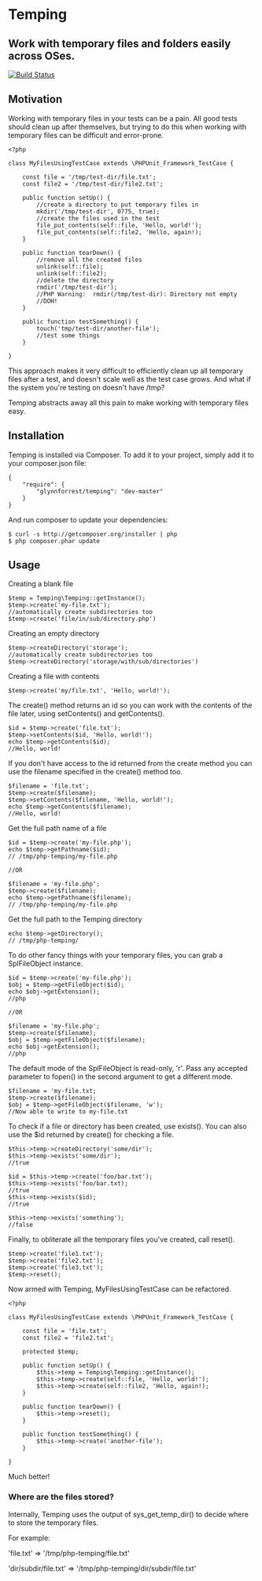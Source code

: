 # Temping
## Work with temporary files and folders easily across OSes.

[![Build Status](https://travis-ci.org/glynnforrest/temping.png)](https://travis-ci.org/glynnforrest/temping)

## Motivation

Working with temporary files in your tests can be a pain. All good
tests should clean up after themselves, but trying to do this when
working with temporary files can be difficult and error-prone.


    <?php

    class MyFilesUsingTestCase extends \PHPUnit_Framework_TestCase {

        const file = '/tmp/test-dir/file.txt';
        const file2 = '/tmp/test-dir/file2.txt';

        public function setUp() {
            //create a directory to put temporary files in
            mkdir('/tmp/test-dir', 0775, true);
            //create the files used in the test
            file_put_contents(self::file, 'Hello, world!');
            file_put_contents(self::file2, 'Hello, again!);
        }

        public function tearDown() {
            //remove all the created files
            unlink(self::file);
            unlink(self::file2);
            //delete the directory
            rmdir('/tmp/test-dir');
            //PHP Warning:  rmdir(/tmp/test-dir): Directory not empty
            //DOH!
        }

        public function testSomething() {
            touch('tmp/test-dir/another-file');
            //test some things
        }

    }

This approach makes it very difficult to efficiently clean up all
temporary files after a test, and doesn't scale well as the test case
grows. And what if the system you're testing on doesn't have /tmp?

Temping abstracts away all this pain to make working with temporary
files easy.

## Installation

Temping is installed via Composer. To add it to your project, simply add it to your
composer.json file:

    {
        "require": {
            "glynnforrest/temping": "dev-master"
        }
    }

And run composer to update your dependencies:

    $ curl -s http://getcomposer.org/installer | php
    $ php composer.phar update


## Usage

Creating a blank file

    $temp = Temping\Temping::getInstance();
    $temp->create('my-file.txt');
    //automatically create subdirectories too
    $temp->create('file/in/sub/directory.php')

Creating an empty directory

    $temp->createDirectory('storage');
    //automatically create subdirectories too
    $temp->createDirectory('storage/with/sub/directories')

Creating a file with contents

    $temp->create('my/file.txt', 'Hello, world!');

The create() method returns an id so you can work with the contents of
the file later, using setContents() and getContents().

    $id = $temp->create('file.txt');
    $temp->setContents($id, 'Hello, world!');
    echo $temp->getContents($id);
    //Hello, world!

If you don't have access to the id returned from the create method you
can use the filename specified in the create() method too.

    $filename = 'file.txt';
    $temp->create($filename);
    $temp->setContents($filename, 'Hello, world!');
    echo $temp->getContents($filename);
    //Hello, world!

Get the full path name of a file

    $id = $temp->create('my-file.php');
    echo $temp->getPathname($id);
    // /tmp/php-temping/my-file.php

    //OR

    $filename = 'my-file.php';
    $temp->create($filename);
    echo $temp->getPathname($filename);
    // /tmp/php-temping/my-file.php

Get the full path to the Temping directory

    echo $temp->getDirectory();
    // /tmp/php-temping/

To do other fancy things with your temporary files, you can grab a
SplFileObject instance.

    $id = $temp->create('my-file.php');
    $obj = $temp->getFileObject($id);
    echo $obj->getExtension();
    //php

    //OR

    $filename = 'my-file.php';
    $temp->create($filename);
    $obj = $temp->getFileObject($filename);
    echo $obj->getExtension();
    //php

The default mode of the SplFileObject is read-only, 'r'. Pass any
accepted parameter to fopen() in the second argument to get a
different mode.

    $filename = 'my-file.txt;
    $temp->create($filename);
    $obj = $temp->getFileObject($filename, 'w');
    //Now able to write to my-file.txt

To check if a file or directory has been created, use exists(). You
can also use the $id returned by create() for checking a file.

    $this->temp->createDirectory('some/dir');
    $this->temp->exists('some/dir');
    //true

    $id = $this->temp->create('foo/bar.txt');
    $this->temp->exists('foo/bar.txt);
    //true
    $this->temp->exists($id);
    //true

    $this->temp->exists('something');
    //false


Finally, to obliterate all the temporary files you've created, call
reset().

    $temp->create('file1.txt');
    $temp->create('file2.txt');
    $temp->create('file3.txt');
    $temp->reset();

Now armed with Temping, MyFilesUsingTestCase can be refactored.

    <?php

    class MyFilesUsingTestCase extends \PHPUnit_Framework_TestCase {

        const file = 'file.txt';
        const file2 = 'file2.txt';

        protected $temp;

        public function setUp() {
            $this->temp = Temping\Temping::getInstance();
            $this->temp->create(self::file, 'Hello, world!');
            $this->temp->create(self::file2, 'Hello, again!);
        }

        public function tearDown() {
            $this->temp->reset();
        }

        public function testSomething() {
            $this->temp->create('another-file');
        }

    }

Much better!


### Where are the files stored?

Internally, Temping uses the output of sys\_get\_temp_dir() to decide
where to store the temporary files.

For example:

'file.txt' => '/tmp/php-temping/file.txt'

'dir/subdir/file.txt' => '/tmp/php-temping/dir/subdir/file.txt'
